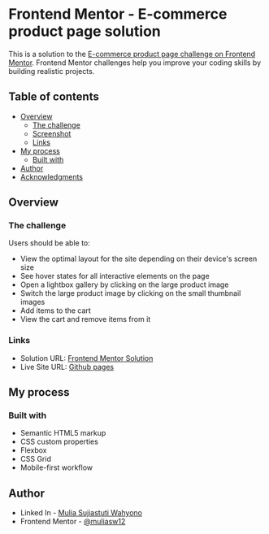 # Frontend Mentor - E-commerce product page solution

This is a solution to the [E-commerce product page challenge on Frontend Mentor](https://www.frontendmentor.io/challenges/ecommerce-product-page-UPsZ9MJp6). Frontend Mentor challenges help you improve your coding skills by building realistic projects.

## Table of contents

- [Overview](#overview)
  - [The challenge](#the-challenge)
  - [Screenshot](#screenshot)
  - [Links](#links)
- [My process](#my-process)
  - [Built with](#built-with)
- [Author](#author)
- [Acknowledgments](#acknowledgments)

## Overview

### The challenge

Users should be able to:

- View the optimal layout for the site depending on their device's screen size
- See hover states for all interactive elements on the page
- Open a lightbox gallery by clicking on the large product image
- Switch the large product image by clicking on the small thumbnail images
- Add items to the cart
- View the cart and remove items from it


### Links

- Solution URL: [Frontend Mentor Solution](https://responsive-ecommerce-product-page.vercel.app/)
- Live Site URL: [Github pages](https://github.com/muliasw12/Responsive-ecommerce-product-page)

## My process

### Built with

- Semantic HTML5 markup
- CSS custom properties
- Flexbox
- CSS Grid
- Mobile-first workflow
## Author

- Linked In - [Mulia Sujiastuti Wahyono](https://www.linkedin.com/in/mulia-sujiastuti/)
- Frontend Mentor - [@muliasw12](https://www.frontendmentor.io/profile/muliasw12)
